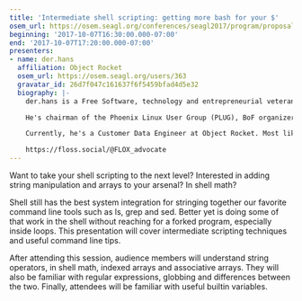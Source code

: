 ```yaml
---
title: 'Intermediate shell scripting: getting more bash for your $'
osem_url: https://osem.seagl.org/conferences/seagl2017/program/proposals/386
beginning: '2017-10-07T16:30:00.000-07:00'
end: '2017-10-07T17:20:00.000-07:00'
presenters:
- name: der.hans
  affiliation: Object Rocket
  osem_url: https://osem.seagl.org/users/363
  gravatar_id: 26d7f047c161637f6f5459bfad4d5e32
  biography: |-
    der.hans is a Free Software, technology and entrepreneurial veteran.

    He's chairman of the Phoenix Linux User Group (PLUG), BoF organizer for the Southern California Linux Expo (SCaLE), and founder of the Free Software Stammtisch and Stammtisch Job Nights.

    Currently, he's a Customer Data Engineer at Object Rocket. Most likely anything he says publicly was not approved by $dayjob.

    https://floss.social/@FLOX_advocate
---
```


Want to take your shell scripting to the next level? Interested in adding string manipulation and arrays to your arsenal? In shell math?

Shell still has the best system integration for stringing together our favorite command line tools such as ls, grep and sed. Better yet is doing some of that work in the shell without reaching for a forked program, especially inside loops. This presentation will cover intermediate scripting techniques and useful command line tips.

After attending this session, audience members will understand string operators, in shell math, indexed arrays and associative arrays. They will also be familiar with regular expressions, globbing and differences between the two. Finally, attendees will be familiar with useful builtin variables.

